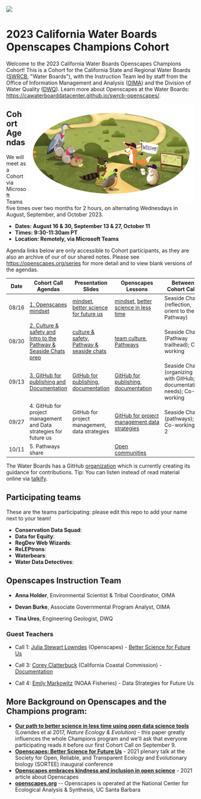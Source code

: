 <a align="left" href="https://github.com/openscapes/2023-swrcb/"><img src="https://github.githubassets.com/images/modules/logos_page/GitHub-Mark.png" width="35px"/></a>

# 2023 California Water Boards Openscapes Champions Cohort

Welcome to the 2023 California Water Boards Openscapes Champions Cohort! This is a Cohort for the California State and Regional Water Boards ([SWRCB](https://www.waterboards.ca.gov/), "Water Boards"), with the Instruction Team led by staff from the Office of Information Management and Analysis ([OIMA](https://www.waterboards.ca.gov/resources/oima/)) and the Division of Water Quality ([DWQ](https://www.waterboards.ca.gov/water_issues/programs/water_quality/)). Learn more about Openscapes at the Water Boards: <https://cawaterboarddatacenter.github.io/swrcb-openscapes/>.

<img src="horst-champions-trailhead.png" align="right" width="450"/>

## Cohort Agendas

We will meet as a Cohort via Microsoft Teams five times over two months for 2 hours, on alternating Wednesdays in August, September, and October 2023.

-   **Dates: August 16 & 30, September 13 & 27, October 11**
-   **Times: 9:30-11:30am PT**
-   **Location: Remotely, via Microsoft Teams**

Agenda links below are only accessible to Cohort participants, as they are also an archive of our of our shared notes. Please see <https://openscapes.org/series> for more detail and to view blank versions of the agendas.

| Date  | Cohort Call Agendas                                                                                                                                                                                                                                                                                                                                        | Presentation Slides                                                                                                                                                                                                                                       | Openscapes Lessons                                                                                                                                                                                   | Between Cohort Calls                                                   |
|-------|-----------------|-----------------|------------|----------------------|
| 08/16 | [1. Openscapes mindset](https://cawaterboards-my.sharepoint.com/:w:/r/personal/anna_holder_waterboards_ca_gov/Documents/Documents/01_OIMA/Openscapes/2023%20SWRCB/Meeting%20Materials%20%5B2023-swrcb%5D/Week%201_CallAgenda%20%5B2023-SWRCB%5D.docx?d=wa82746ba0f3140c8846b2d70ae031c1c&csf=1&web=1&e=27JZ8V)                                             | [mindset](https://docs.google.com/presentation/d/1waFqohlAOZD7CjhZqtQtXsZYQIufn0ElwrnpEEdfyEY/edit?usp=sharing), [better science for future us](https://docs.google.com/presentation/d/1R8BUegaYBw9vak0rq5GKvjwJiE6efAFWYbmYbdVfC_Y/edit?usp=sharing)     | [mindset](https://openscapes.github.io/series/core-lessons/mindset.html), [better science in less time](https://openscapes.github.io/series/core-lessons/better-science.html)                        | Seaside Chat (reflection, orient to the Pathway)                       |
| 08/30 | [2. Culture & safety and Intro to the Pathway & Seaside Chats prep](https://cawaterboards-my.sharepoint.com/:w:/r/personal/anna_holder_waterboards_ca_gov/Documents/Documents/01_OIMA/Openscapes/2023%20SWRCB/Meeting%20Materials%20%5B2023-swrcb%5D/Week%202_CallAgenda%20%5B2023-SWRCB%5D.docx?d=w1868f4f066c64aa1802ce4e67ebd5e1b&csf=1&web=1&e=qTeWT5) | [culture & safety](https://docs.google.com/presentation/d/1UueOfccgcJWsNmm1Dsc5MEc2H2Lu3hwnyWYlYdLiazQ/edit?usp=sharing), [Pathway & seaside chats](https://docs.google.com/presentation/d/1qqB-zMDAKPZedjl6Pywa6xMTXz11K6A3pqw_zKvvNwg/edit?usp=sharing) | [team culture](https://openscapes.github.io/series/core-lessons/team-culture.html), [Pathways](https://openscapes.github.io/series/core-lessons/pathways.html)                                       | Seaside Chat (Pathway trailhead); Co-working                           |
| 09/13 | [3. GitHub for publishing and Documentation](https://cawaterboards-my.sharepoint.com/:w:/r/personal/anna_holder_waterboards_ca_gov/Documents/Documents/01_OIMA/Openscapes/2023%20SWRCB/Meeting%20Materials%20%5B2023-swrcb%5D/Week%203_CallAgenda%20%5B2023-SWRCB%5D.docx?d=w69448e7c5a39423e8b53b044e8a0c77d&csf=1&web=1&e=6XxQ2d)                        | [GitHub for publishing](https://docs.google.com/presentation/d/1uY5JbFfuhfvq9nenMlKu0HIUdxNAnOCrgeOnCMHatFc/edit?usp=sharing), [documentation](https://docs.google.com/presentation/d/1CSet5VUaXMF48dLPlT3n1OpJ4Iat0LAIKEdTGqIqaDk/edit?usp=sharing)      | [GitHub for publishing](https://openscapes.github.io/series/core-lessons/github/github-pub.html), [documentation](https://openscapes.github.io/series/additional-lessons/documentation.html)         | Seaside Chat (organizing with GitHub; documentation needs); Co-working |
| 09/27 | 4\. GitHub for project management and Data strategies for future us                                                                                                                                                                                                                                                                                        | GitHub for project management, data strategies                                                                                                                                                                                                            | [GitHub for project management](https://openscapes.github.io/series/core-lessons/github/github-issues.html),[data strategies](https://openscapes.github.io/series/core-lessons/data-strategies.html) | Seaside Chat (pathways); Co-working X 2                                |
| 10/11 | 5\. Pathways share                                                                                                                                                                                                                                                                                                                                         |                                                                                                                                                                                                                                                           | [Open communities](https://openscapes.github.io/series/core-lessons/communities.html)                                                                                                                |                                                                        |

The Water Boards has a GitHub [organization](https://github.com/CAWaterBoardDataCenter) which is currently creating its guidance for contributions. Tip: You can listen instead of read material online via [talkify](https://talkify.net/web-reader-read-any-website-aloud).

## Participating teams

These are the teams participating: please edit this repo to add your name next to your team!

-   **Conservation Data Squad**:
-   **Data for Equity**:
-   **RegDev Web Wizards**:
-   **ReLEPtrons**:
-   **Waterbears**:
-   **Water Data Detectives**:

## Openscapes Instruction Team

-   **Anna Holder**, Environmental Scientist & Tribal Coordinator, OIMA

-   **Devan Burke**, Associate Governmental Program Analyst, OIMA

-   **Tina Ures**, Engineering Geologist, DWQ

### Guest Teachers

-   Call 1: [Julia Stewart Lowndes](https://openscapes.org/team.html) (Openscapes) - [Better Science for Future Us](https://docs.google.com/presentation/d/1R8BUegaYBw9vak0rq5GKvjwJiE6efAFWYbmYbdVfC_Y/edit?usp=sharing)

-   Call 3: [Corey Clatterbuck](https://www.coreyclatterbuck.com/) (California Coastal Commission) - [Documentation](https://docs.google.com/presentation/d/1CSet5VUaXMF48dLPlT3n1OpJ4Iat0LAIKEdTGqIqaDk/edit?usp=sharing)

-   Call 4: [Emily Markowitz](https://www.fisheries.noaa.gov/contact/emily-markowitz) (NOAA Fisheries) - Data Strategies for Future Us

## More Background on Openscapes and the Champions program:

-   [**Our path to better science in less time using open data science tools**](https://www.nature.com/articles/s41559-017-0160) (Lowndes et al 2017, *Nature Ecology & Evolution*) - this paper greatly influences the whole Champions program and we'll ask that everyone participating reads it before our first Cohort Call on September 9.
-   [**Openscapes: Better Science for Future Us**](https://docs.google.com/presentation/d/1HGw4P095-lblHiGQHXYidHiVysjrPxuojxTxKtE13vk/edit#slide=id.ge2b7c2f974_0_2017) - 2021 plenary talk at the Society for Open, Reliable, and Transparent Ecology and Evolutionary biology (SORTEE) inaugural conference
-   [**Openscapes embraces kindness and inclusion in open science**](https://sparcopen.org/impact-story/openscapes-embraces-kindness-and-inclusion-of-open-science/) - 2021 article about Openscapes
-   [**openscapes.org**](https://openscapes.org/) -- Openscapes is operated at the National Center for Ecological Analysis & Synthesis, UC Santa Barbara

